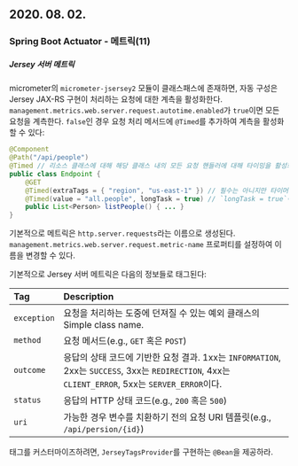 ## 2020. 08. 02.

### Spring Boot Actuator - 메트릭(11)

##### Jersey 서버 메트릭

micrometer의 `micrometer-jsersey2` 모듈이 클래스패스에 존재하면, 자동 구성은 Jersey JAX-RS 구현이 처리하는 요청에 대한 계측을 활성화한다. `management.metrics.web.server.request.autotime.enabled`가 `true`이면 모든 요청을 계측한다. `false`인 경우 요청 처리 메서드에 `@Timed`를 추가하여 계측을 활성화할 수 있다:

```java
@Component
@Path("/api/people")
@Timed // 리소스 클래스에 대해 해당 클래스 내의 모든 요청 핸들러에 대해 타이밍을 활성화한다.
public class Endpoint {
    @GET
    @Timed(extraTags = { "region", "us-east-1" }) // 필수는 아니지만 타이머를 특정 엔드포인트에 대해 커스터마이즈할 수 있다.
    @Timed(value = "all.people", longTask = true) // `longTask = true`이면 해당 메서드에 대해 장시간 작업 타이머를 활성화한다. 장시간 작업 타이머는 별도의 메트릭 이름을 필요로 하며 단시간 작업 타이머가 쌓일(stacked) 수 있다.
    public List<Person> listPeople() { ... }
}
```

기본적으로 메트릭은 `http.server.requests`라는 이름으로 생성된다. `management.metrics.web.server.request.metric-name` 프로퍼티를 설정하여 이름을 변경할 수 있다.

기본적으로 Jersey 서버 메트릭은 다음의 정보들로 태그된다:

| Tag         | Description                                                  |
| :---------- | :----------------------------------------------------------- |
| `exception` | 요청을 처리하는 도중에 던져질 수 있는 예외 클래스의 Simple class name. |
| `method`    | 요청 메서드(e.g., `GET` 혹은 `POST`)                         |
| `outcome`   | 응답의 상태 코드에 기반한 요청 결과. 1xx는 `INFORMATION`, 2xx는 `SUCCESS`, 3xx는 `REDIRECTION`, 4xx는 `CLIENT_ERROR`, 5xx는 `SERVER_ERROR`이다. |
| `status`    | 응답의 HTTP 상태 코드(e.g., `200` 혹은 `500`)                |
| `uri`       | 가능한 경우 변수를 치환하기 전의 요청 URI 템플릿(e.g., `/api/persion/{id}`) |

태그를 커스터마이즈하려면, `JerseyTagsProvider`를 구현하는 `@Bean`을 제공하라.